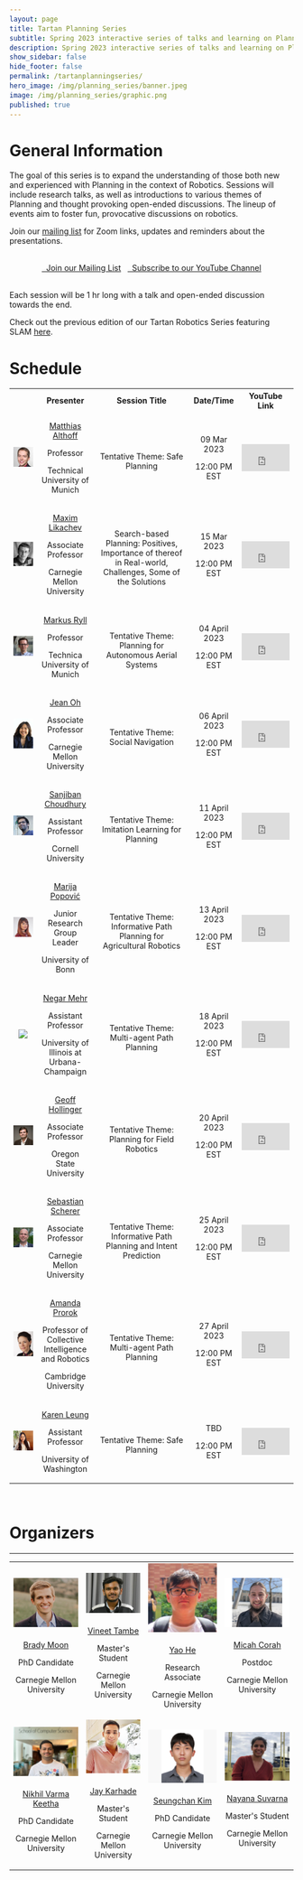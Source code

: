 ```yaml
---
layout: page
title: Tartan Planning Series
subtitle: Spring 2023 interactive series of talks and learning on Planning for Robotics
description: Spring 2023 interactive series of talks and learning on Planning for Robotics
show_sidebar: false
hide_footer: false
permalink: /tartanplanningseries/
hero_image: /img/planning_series/banner.jpeg
image: /img/planning_series/graphic.png
published: true
---
```


# General Information
The goal of this series is to expand the understanding of those both new and experienced with Planning in the context of Robotics. Sessions will include research talks, as well as introductions to various themes of Planning and thought provoking open-ended discussions. The lineup of events aim to foster fun, provocative discussions on robotics.

Join our [mailing list](https://forms.gle/sxGqhs2hPyoDuMGG7) for Zoom links, updates and reminders about the presentations.

<br>

<center>
<a href="https://forms.gle/sxGqhs2hPyoDuMGG7" class="button is-info"><i class="far fa-envelope fa-2x"></i> &nbsp; Join our Mailing List</a>
&nbsp;
<a href="https://www.youtube.com/c/AirLab?sub_confirmation=1" class="button is-info"><i class="fab fa-youtube fa-2x"></i> &nbsp; Subscribe to our YouTube Channel</a>
</center>

<br>

Each session will be 1 hr long with a talk and open-ended discussion towards the end.

Check out the previous edition of our Tartan Robotics Series featuring SLAM [here](https://theairlab.org/tartanslamseries/).

# Schedule

 <table class="customFormat" style="width:100%border-collapse: collapse; border: none;">
  <tr>
    <b>
    <th style="width:10%;text-align: center;"></th>
    <th style="width:20%;text-align: center;"><b>Presenter</b></th>
    <th style="width:35%;text-align: center;">Session Title</th>
    <th style="width:15%;text-align: center;">Date/Time</th>
    <th style="width:20%;text-align: center;">YouTube Link</th>
    </b>
  </tr>
  <tr>
    <td style="text-align: center;"> <img class="circular_image" src="/img/planning_series/speakers/matthias.jpg"/> </td>
    <td style="text-align: center;vertical-align: middle;">
      <p style="margin-bottom: 3px;">
        <a style="margin-bottom: 1px;" href="https://www.ce.cit.tum.de/en/air/people/prof-dr-ing-matthias-althoff/">Matthias Althoff</a>
      </p>
      <p style="margin-bottom: 3px;">Professor</p>
      <p>Technical University of Munich</p>
    </td>
    <td style="text-align: center;vertical-align: middle;">
      <p style="margin-bottom: 3px;">Tentative Theme: Safe Planning</p>
    </td>
    <td style="text-align: center;vertical-align: middle;">
      <p style="margin-bottom: 3px;">09 Mar 2023</p>
      <p>12:00 PM EST</p>
    </td>
    <td align="right;" style="vertical-align: middle;">
      <div style="position:relative;width: 100%;height: 0;padding-bottom:56.25%;">
        <div class="extensions extensions--video">
          <iframe style="width:100%;height:100%;position:absolute;" src="https://www.youtube.com/embed/aSgOUik94zY" frameborder="0" allowfullscreen></iframe>
        </div>
      </div>
    </td>  
  </tr>
  <tr>
    <td style="text-align: center;">
      <div class="circular_image">
        <img src="/img/planning_series/speakers/maxim.jpg"/>
      </div>
    </td>
    <td style="text-align: center;vertical-align: middle;">
      <p style="margin-bottom: 3px;">
        <a style="margin-bottom: 1px;" href="http://www.cs.cmu.edu/~maxim/">Maxim Likachev</a>
      </p>
      <p style="margin-bottom: 3px;">Associate Professor</p>
      <p>Carnegie Mellon University</p>
    </td>
    <td style="text-align: center;vertical-align: middle;">
      <p style="margin-bottom: 3px;">Search-based Planning: Positives, Importance of thereof in Real-world, Challenges, Some of the Solutions</p>
    </td>
    <td style="text-align: center;vertical-align: middle;">
      <p style="margin-bottom: 3px;">15 Mar 2023</p>
      <p>12:00 PM EST</p>
    </td>
    <td align="right;" style="vertical-align: middle;">
      <div style="position:relative;width: 100%;height: 0;padding-bottom:56.25%;">
        <div class="extensions extensions--video">
          <iframe style="width:100%;height:100%;position:absolute;" src="https://www.youtube.com/embed/QZ_2ROI7Tfs" frameborder="0" allowfullscreen></iframe>
        </div>
      </div>
    </td>  
  </tr>
  <tr>
    <td style="text-align: center;">
      <div class="circular_image">
        <img src="/img/planning_series/speakers/markus.jpg"/>
      </div>
    </td>
    <td style="text-align: center;vertical-align: middle;">
      <p style="margin-bottom: 3px;">
        <a style="margin-bottom: 1px;" href="https://www.asg.ed.tum.de/aas/startseite/">Markus Ryll</a>
      </p>
      <p style="margin-bottom: 3px;">Professor</p>
      <p>Technica University of Munich</p>
    </td>
    <td style="text-align: center;vertical-align: middle;">
      <p style="margin-bottom: 3px;">Tentative Theme: Planning for Autonomous Aerial Systems</p>
    </td>
    <td style="text-align: center;vertical-align: middle;">
      <p style="margin-bottom: 3px;">04 April 2023</p>
      <p>12:00 PM EST</p>
    </td>
    <td align="right;" style="vertical-align: middle;">
      <div style="position:relative;width: 100%;height: 0;padding-bottom:56.25%;">
        <div class="extensions extensions--video">
          <iframe style="width:100%;height:100%;position:absolute;" src="https://www.youtube.com/embed/86QPWwGUP84" frameborder="0" allowfullscreen></iframe>
        </div>
      </div>
    </td>  
  </tr>
  <tr>
    <td style="text-align: center;">
      <div class="circular_image">
        <img src="/img/planning_series/speakers/jean.jpg"/>
      </div>
    </td>
    <td style="text-align: center;vertical-align: middle;">
      <p style="margin-bottom: 3px;">
        <a style="margin-bottom: 1px;" href="https://www.cs.cmu.edu/~./jeanoh/">Jean Oh</a>
      </p>
      <p style="margin-bottom: 3px;">Associate Professor</p>
      <p>Carnegie Mellon University</p>
    </td>
    <td style="text-align: center;vertical-align: middle;">
      <p style="margin-bottom: 3px;">Tentative Theme: Social Navigation</p>
    </td>
    <td style="text-align: center;vertical-align: middle;">
      <p style="margin-bottom: 3px;">06 April 2023</p>
      <p>12:00 PM EST</p>
    </td>
    <td align="right;" style="vertical-align: middle;">
      <div style="position:relative;width: 100%;height: 0;padding-bottom:56.25%;">
        <div class="extensions extensions--video">
          <iframe style="width:100%;height:100%;position:absolute;" src="https://www.youtube.com/embed/1xX2v1_S6FI" frameborder="0" allowfullscreen></iframe>
        </div>
      </div>
    </td>  
  </tr>
  <tr>
    <td style="text-align: center;">
      <div class="circular_image">
        <img src="/img/planning_series/speakers/sanjiban.jpg"/>
      </div>
    </td>
    <td style="text-align: center;vertical-align: middle;">
      <p style="margin-bottom: 3px;">
        <a style="margin-bottom: 1px;" href="http://www.sanjibanchoudhury.com/">Sanjiban Choudhury</a>
      </p>
      <p style="margin-bottom: 3px;">Assistant Professor</p>
      <p>Cornell University</p>
    </td>
    <td style="text-align: center;vertical-align: middle;">
      <p style="margin-bottom: 3px;">Tentative Theme: Imitation Learning for Planning</p>
    </td>
    <td style="text-align: center;vertical-align: middle;">
      <p style="margin-bottom: 3px;">11 April 2023</p>
      <p>12:00 PM EST</p>
    </td>
    <td align="right;" style="vertical-align: middle;">
      <div style="position:relative;width: 100%;height: 0;padding-bottom:56.25%;">
        <div class="extensions extensions--video">
          <iframe style="width:100%;height:100%;position:absolute;" src="https://www.youtube.com/embed/ndtnvmwHKn0" frameborder="0" allowfullscreen></iframe>
        </div>
      </div>
    </td>  
  </tr>
  <tr>
    <td style="text-align: center;">
      <div class="circular_image">
        <img src="/img/planning_series/speakers/marija.jpg"/>
      </div>
    </td>
    <td style="text-align: center;vertical-align: middle;">
      <p style="margin-bottom: 3px;">
        <a style="margin-bottom: 1px;" href="https://dmar-bonn.com/team/">Marija Popović</a>
      </p>
      <p style="margin-bottom: 3px;">Junior Research Group Leader</p>
      <p>University of Bonn</p>
    </td>
    <td style="text-align: center;vertical-align: middle;">
      <p style="margin-bottom: 3px;">Tentative Theme: Informative Path Planning for Agricultural Robotics</p>
    </td>
    <td style="text-align: center;vertical-align: middle;">
      <p style="margin-bottom: 3px;">13 April 2023</p>
      <p>12:00 PM EST</p>
    </td>
    <td align="right;" style="vertical-align: middle;">
      <div style="position:relative;width: 100%;height: 0;padding-bottom:56.25%;">
        <div class="extensions extensions--video">
          <iframe style="width:100%;height:100%;position:absolute;" src="https://www.youtube.com/embed/gedSNLhBK98" frameborder="0" allowfullscreen></iframe>
        </div>
      </div>
    </td>  
  </tr>
  <tr>
    <td style="text-align: center;">
      <div class="circular_image">
        <img src="/img/planning_series/speakers/mehr.jpg"/>
      </div>
    </td>
    <td style="text-align: center;vertical-align: middle;">
      <p style="margin-bottom: 3px;">
        <a style="margin-bottom: 1px;" href="http://negar.web.illinois.edu/">Negar Mehr</a>
      </p>
      <p style="margin-bottom: 3px;">Assistant Professor</p>
      <p>University of Illinois at Urbana-Champaign</p>
    </td>
    <td style="text-align: center;vertical-align: middle;">
      <p style="margin-bottom: 3px;">Tentative Theme: Multi-agent Path Planning</p>
    </td>
    <td style="text-align: center;vertical-align: middle;">
      <p style="margin-bottom: 3px;">18 April 2023</p>
      <p>12:00 PM EST</p>
    </td>
    <td align="right;" style="vertical-align: middle;">
      <div style="position:relative;width: 100%;height: 0;padding-bottom:56.25%;">
        <div class="extensions extensions--video">
          <iframe style="width:100%;height:100%;position:absolute;" src="https://www.youtube.com/embed/G3JoGvZABoE" frameborder="0" allowfullscreen></iframe>
        </div>
      </div>
    </td>  
  </tr>
  <tr>
    <td style="text-align: center;">
      <div class="circular_image">
        <img src="/img/planning_series/speakers/geoff.jpg"/>
      </div>
    </td>
    <td style="text-align: center;vertical-align: middle;">
      <p style="margin-bottom: 3px;">
        <a style="margin-bottom: 1px;" href="https://engineering.oregonstate.edu/people/geoff-hollinger">Geoff Hollinger</a>
      </p>
      <p style="margin-bottom: 3px;">Associate Professor</p>
      <p>Oregon State University</p>
    </td>
    <td style="text-align: center;vertical-align: middle;">
      <p style="margin-bottom: 3px;">Tentative Theme: Planning for Field Robotics</p>
    </td>
    <td style="text-align: center;vertical-align: middle;">
      <p style="margin-bottom: 3px;">20 April 2023</p>
      <p>12:00 PM EST</p>
    </td>
    <td align="right;" style="vertical-align: middle;">
      <div style="position:relative;width: 100%;height: 0;padding-bottom:56.25%;">
        <div class="extensions extensions--video">
          <iframe style="width:100%;height:100%;position:absolute;" src="https://www.youtube.com/embed/X1YjUQq1h5A" frameborder="0" allowfullscreen></iframe>
        </div>
      </div>
    </td>  
  </tr>
  <tr>
    <td style="text-align: center;">
      <div class="circular_image">
        <img src="/img/planning_series/speakers/basti.jpg"/>
      </div>
    </td>
    <td style="text-align: center;vertical-align: middle;">
      <p style="margin-bottom: 3px;">
        <a style="margin-bottom: 1px;" href="https://theairlab.org/team/sebastian/">Sebastian Scherer</a>
      </p>
      <p style="margin-bottom: 3px;">Associate Professor</p>
      <p>Carnegie Mellon University</p>
    </td>
    <td style="text-align: center;vertical-align: middle;">
      <p style="margin-bottom: 3px;">Tentative Theme: Informative Path Planning and Intent Prediction</p>
    </td>
    <td style="text-align: center;vertical-align: middle;">
      <p style="margin-bottom: 3px;">25 April 2023</p>
      <p>12:00 PM EST</p>
    </td>
    <td align="right;" style="vertical-align: middle;">
      <div style="position:relative;width: 100%;height: 0;padding-bottom:56.25%;">
        <div class="extensions extensions--video">
          <iframe style="width:100%;height:100%;position:absolute;" src="https://www.youtube.com/embed/5621m_BXQW8" frameborder="0" allowfullscreen></iframe>
        </div>
      </div>
    </td>  
  </tr>
  <tr>
    <td style="text-align: center;">
      <div class="circular_image">
        <img src="/img/planning_series/speakers/prorok.jpg"/>
      </div>
    </td>
    <td style="text-align: center;vertical-align: middle;">
      <p style="margin-bottom: 3px;">
        <a style="margin-bottom: 1px;" href="https://www.proroklab.org/">Amanda Prorok</a>
      </p>
      <p style="margin-bottom: 3px;">Professor of Collective Intelligence and Robotics</p>
      <p>Cambridge University</p>
    </td>
    <td style="text-align: center;vertical-align: middle;">
      <p style="margin-bottom: 3px;">Tentative Theme: Multi-agent Path Planning</p>
    </td>
    <td style="text-align: center;vertical-align: middle;">
      <p style="margin-bottom: 3px;">27 April 2023</p>
      <p>12:00 PM EST</p>
    </td>
    <td align="right;" style="vertical-align: middle;">
      <div style="position:relative;width: 100%;height: 0;padding-bottom:56.25%;">
        <div class="extensions extensions--video">
          <iframe style="width:100%;height:100%;position:absolute;" src="https://www.youtube.com/embed/ET33IvlTNAs" frameborder="0" allowfullscreen></iframe>
        </div>
      </div>
    </td>  
  </tr>
  <tr>
    <td style="text-align: center;">
      <div class="circular_image">
        <img src="/img/planning_series/speakers/karen.jpeg"/>
      </div>
    </td>
    <td style="text-align: center;vertical-align: middle;">
      <p style="margin-bottom: 3px;">
        <a style="margin-bottom: 1px;" href="http://faculty.washington.edu/kymleung/">Karen Leung</a>
      </p>
      <p style="margin-bottom: 3px;">Assistant Professor</p>
      <p>University of Washington</p>
    </td>
    <td style="text-align: center;vertical-align: middle;">
      <p style="margin-bottom: 3px;">Tentative Theme: Safe Planning</p>
    </td>
    <td style="text-align: center;vertical-align: middle;">
      <p style="margin-bottom: 3px;">TBD</p>
      <p>12:00 PM EST</p>
    </td>
    <td align="right;" style="vertical-align: middle;">
      <div style="position:relative;width: 100%;height: 0;padding-bottom:56.25%;">
        <div class="extensions extensions--video">
          <iframe style="width:100%;height:100%;position:absolute;" src="https://www.youtube.com/embed/cT4khR8L5c0" frameborder="0" allowfullscreen></iframe>
        </div>
      </div>
    </td>  
  </tr>
</table>

<br>

# Organizers
<hr>
 <table class="customFormat" style="width:100%border-collapse: collapse; border: none;">
  <!-- <tr>
    <b>
    <th style="width:20%;text-align: center;"></th>
    <th style="width:20%;text-align: center;"></th>
    <th style="width:20%;text-align: center;"></th>
    <th style="width:20%;text-align: center;"></th>
    <th style="width:20%;text-align: center;"></th>
    </b>
  </tr> -->
  <tr>
    <td style="text-align: center;">
      <img class="circular_image" src="/img/team/brady.jpg" style="margin-bottom: 6px;"/>
      <p style="margin-bottom: 3px;">
        <a style="margin-bottom: 1px;" href="https://theairlab.org/team/bradym/">Brady Moon</a>
      </p>
      <p style="margin-bottom: 3px;">PhD Candidate </p>
      <p>Carnegie Mellon University</p>
    </td>
    <td style="text-align: center;">
      <img class="circular_image" src="/img/team/vineet_tambe.jpeg" style="margin-bottom: 6px;"/>
      <p style="margin-bottom: 3px;">
        <a style="margin-bottom: 1px;" href="https://theairlab.org/team/vineet_tambe/">Vineet Tambe</a>
      </p>
      <p style="margin-bottom: 3px;">Master's Student</p>
      <p>Carnegie Mellon University</p>
    </td>
    <td style="text-align: center;">
      <img class="circular_image" src="/img/team/yao_he.png" style="margin-bottom: 6px;"/>
      <p style="margin-bottom: 3px;">
        <a style="margin-bottom: 1px;" href="https://theairlab.org/current-members/">Yao He</a>
      </p>
      <p style="margin-bottom: 3px;">Research Associate</p>
      <p>Carnegie Mellon University</p>
    </td>
    <td style="text-align: center;">
      <img class="circular_image" src="/img/team/micahcorah.jpg" style="margin-bottom: 6px;"/>
      <p style="margin-bottom: 3px;">
        <a style="margin-bottom: 1px;" href="https://theairlab.org/team/micahcorah/">Micah Corah</a>
      </p>
      <p style="margin-bottom: 3px;">Postdoc</p>
      <p>Carnegie Mellon University</p>
    </td>
  </tr>
  <tr>
  <td style="text-align: center;">
      <img class="circular_image" src="/img/team/nikhil_keetha.jpg" style="margin-bottom: 6px;"/>
      <p style="margin-bottom: 3px;">
        <a style="margin-bottom: 1px;" href="https://nik-v9.github.io/">Nikhil Varma Keetha</a>
      </p>
      <p style="margin-bottom: 3px;">PhD Candidate</p>
      <p>Carnegie Mellon University</p>
    </td>
    <td style="text-align: center;">
      <img class="circular_image" src="/img/team/jaykarhade.jpg" style="margin-bottom: 6px;"/>
      <p style="margin-bottom: 3px;">
        <a style="margin-bottom: 1px;" href="https://theairlab.org/team/jay_karhade/">Jay Karhade</a>
      </p>
      <p style="margin-bottom: 3px;">Master's Student</p>
      <p>Carnegie Mellon University</p>
    </td>
    <td style="text-align: center;">
      <img class="circular_image" src="/img/team/seungchan_kim.png" style="margin-bottom: 6px;"/>
      <p style="margin-bottom: 3px;">
        <a style="margin-bottom: 1px;" href="https://theairlab.org/team/seungchan_kim/">Seungchan Kim</a>
      </p>
      <p style="margin-bottom: 3px;">PhD Candidate</p>
      <p>Carnegie Mellon University</p>
    </td>
    <td style="text-align: center;">
      <img class="circular_image" src="/img/team/nayana.jpg" style="margin-bottom: 6px;"/>
      <p style="margin-bottom: 3px;">
        <a style="margin-bottom: 1px;" href="https://theairlab.org/team/nayana_suvarna/">Nayana Suvarna</a>
      </p>
      <p style="margin-bottom: 3px;">Master's Student</p>
      <p>Carnegie Mellon University</p>
    </td>
  </tr>
</table>


<script>
  function myFunction(buttonID, blockName) {
    var x = document.getElementById(blockName);
    if (x.style.display === "table-row") {
      x.style.display = "none";
    } else {
      x.style.display = "table-row";
    }
    var el = document.getElementById(buttonID);
    if (el.childNodes[0].nodeValue === "Expand Contents"){
      el.childNodes[0].nodeValue = "Collapse Contents";
    } else {
      el.childNodes[0].nodeValue = "Expand Contents";
    }
  }
</script>